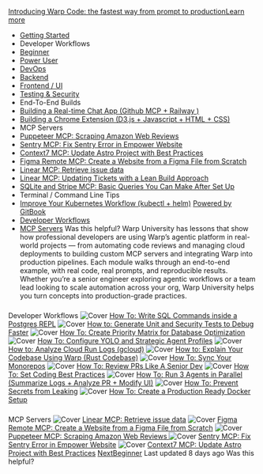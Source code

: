 [Introducing Warp Code: the fastest way from prompt to productionLearn more ](https://www.warp.dev/blog/introducing-warp-code-prompt-to-prod)
 * [Getting Started](/university)
 * Developer Workflows
 * [Beginner](/university/developer-workflows/beginner)
 * [Power User](/university/developer-workflows/power-user)
 * [DevOps](/university/developer-workflows/devops)
 * [Backend](/university/developer-workflows/backend)
 * [Frontend / UI](/university/developer-workflows/frontend-ui)
 * [Testing & Security](/university/developer-workflows/testing-and-security)
 * End-To-End Builds
 * [Building a Real-time Chat App (Github MCP + Railway )](/university/end-to-end-builds/building-a-real-time-chat-app-github-mcp-+-railway)
 * [Building a Chrome Extension (D3.js + Javascript + HTML + CSS)](/university/end-to-end-builds/building-a-chrome-extension-d3.js-+-javascript-+-html-+-css)
 * MCP Servers
 * [Puppeteer MCP: Scraping Amazon Web Reviews ](/university/mcp-servers/puppeteer-mcp-scraping-amazon-web-reviews)
 * [Sentry MCP: Fix Sentry Error in Empower Website](/university/mcp-servers/sentry-mcp-fix-sentry-error-in-empower-website)
 * [Context7 MCP: Update Astro Project with Best Practices](/university/mcp-servers/context7-mcp-update-astro-project-with-best-practices)
 * [Figma Remote MCP: Create a Website from a Figma File from Scratch](/university/mcp-servers/figma-remote-mcp-create-a-website-from-a-figma-file-from-scratch)
 * [Linear MCP: Retrieve issue data](/university/mcp-servers/linear-mcp-retrieve-issue-data)
 * [Linear MCP: Updating Tickets with a Lean Build Approach](/university/mcp-servers/linear-mcp-updating-tickets-with-a-lean-build-approach)
 * [SQLite and Stripe MCP: Basic Queries You Can Make After Set Up](/university/mcp-servers/sqlite-and-stripe-mcp-basic-queries-you-can-make-after-set-up)
 * Terminal / Command Line Tips
 * [Improve Your Kubernetes Workflow (kubectl + helm)](/university/terminal-command-line-tips/improve-your-kubernetes-workflow-kubectl-+-helm)
[Powered by GitBook](https://www.gitbook.com/?utm_source=content&utm_medium=trademark&utm_campaign=c5dAwvMCRiTxUOdDicqy)
 * [Developer Workflows](#developer-workflows)
 * [MCP Servers](#mcp-servers)
Was this helpful?
Warp University has lessons that show how professional developers are using Warp’s agentic platform in real-world projects — from automating code reviews and managing cloud deployments to building custom MCP servers and integrating Warp into production pipelines.
Each module walks through an end-to-end example, with real code, real prompts, and reproducible results. Whether you’re a senior engineer exploring agentic workflows or a team lead looking to scale automation across your org, Warp University helps you turn concepts into production-grade practices.
### 
[](#developer-workflows)
Developer Workflows
![Cover](https://docs.warp.dev/~gitbook/image?url=https%3A%2F%2F2121742425-files.gitbook.io%2F%7E%2Ffiles%2Fv0%2Fb%2Fgitbook-x-prod.appspot.com%2Fo%2Fspaces%252Fc5dAwvMCRiTxUOdDicqy%252Fuploads%252FBeoQcdEoh5drxGoCKWJS%252FWarp%2520Drive%2520Workflows%2520Postgres.jpg%3Falt%3Dmedia%26token%3D6c364382-b417-42a2-9e08-49d2e4e3953a&width=490&dpr=4&quality=100&sign=853261fd&sv=2)
[How To: Write SQL Commands inside a Postgres REPL](/university/developer-workflows/backend/how-to-write-sql-commands-inside-a-postgres-repl)
![Cover](https://docs.warp.dev/~gitbook/image?url=https%3A%2F%2F2121742425-files.gitbook.io%2F%7E%2Ffiles%2Fv0%2Fb%2Fgitbook-x-prod.appspot.com%2Fo%2Fspaces%252Fc5dAwvMCRiTxUOdDicqy%252Fuploads%252Fd3TAL2yF0SMWojw65cDx%252FWarp%2520Drive%2520Prompts%2520Debugging%2520App.png%3Falt%3Dmedia%26token%3Daf5628ed-30e8-42f0-8b1d-51f8a251fc14&width=490&dpr=4&quality=100&sign=50e51969&sv=2)
[How to: Generate Unit and Security Tests to Debug Faster](/university/developer-workflows/testing-and-security/how-to-generate-unit-and-security-tests-to-debug-faster)
![Cover](https://docs.warp.dev/~gitbook/image?url=https%3A%2F%2F2121742425-files.gitbook.io%2F%7E%2Ffiles%2Fv0%2Fb%2Fgitbook-x-prod.appspot.com%2Fo%2Fspaces%252Fc5dAwvMCRiTxUOdDicqy%252Fuploads%252FnFBxh5JFC1ocSMBErqog%252FWarp%2520Edu%2520Prompts%2520Matrix.png%3Falt%3Dmedia%26token%3Db2158bdd-39a2-43f3-ba7f-ca7afc46c368&width=490&dpr=4&quality=100&sign=2bd343fc&sv=2)
[How To: Create Priority Matrix for Database Optimization](/university/developer-workflows/backend/how-to-create-priority-matrix-for-database-optimization)
![Cover](https://docs.warp.dev/~gitbook/image?url=https%3A%2F%2F2121742425-files.gitbook.io%2F%7E%2Ffiles%2Fv0%2Fb%2Fgitbook-x-prod.appspot.com%2Fo%2Fspaces%252Fc5dAwvMCRiTxUOdDicqy%252Fuploads%252Ff2gA1sKxyAUlEchBNksz%252FWarp-Edu-Agent-Profiles.jpg%3Falt%3Dmedia%26token%3Daa4fdbbc-d0e4-4ffb-91c4-f2c703190bdc&width=490&dpr=4&quality=100&sign=5be4181b&sv=2)
[How To: Configure YOLO and Strategic Agent Profiles](/university/developer-workflows/power-user/how-to-configure-yolo-and-strategic-agent-profiles)
![Cover](https://docs.warp.dev/~gitbook/image?url=https%3A%2F%2F2121742425-files.gitbook.io%2F%7E%2Ffiles%2Fv0%2Fb%2Fgitbook-x-prod.appspot.com%2Fo%2Fspaces%252Fc5dAwvMCRiTxUOdDicqy%252Fuploads%252FQWUIBWXeOrx2leqwvTci%252FWarp-Edu-Workflows-run-logs-Email.png%3Falt%3Dmedia%26token%3D0b08f70b-798f-49af-929a-558fc6a9dd2c&width=490&dpr=4&quality=100&sign=9d552127&sv=2)
[How to: Analyze Cloud Run Logs (gcloud)](/university/developer-workflows/devops/how-to-analyze-cloud-run-logs-gcloud)
![Cover](https://docs.warp.dev/~gitbook/image?url=https%3A%2F%2F2121742425-files.gitbook.io%2F%7E%2Ffiles%2Fv0%2Fb%2Fgitbook-x-prod.appspot.com%2Fo%2Fspaces%252Fc5dAwvMCRiTxUOdDicqy%252Fuploads%252Fe3C35wKWP3r6Td8Y6FDa%252FWarp%2520Drive%2520Workflows%2520Codebase.jpg%3Falt%3Dmedia%26token%3D5158b929-a74f-4333-9ade-3e67d2acd0a1&width=490&dpr=4&quality=100&sign=c44723e&sv=2)
[How to: Explain Your Codebase Using Warp (Rust Codebase)](/university/developer-workflows/beginner/how-to-explain-your-codebase-using-warp-rust-codebase)
![Cover](https://docs.warp.dev/~gitbook/image?url=https%3A%2F%2F2121742425-files.gitbook.io%2F%7E%2Ffiles%2Fv0%2Fb%2Fgitbook-x-prod.appspot.com%2Fo%2Fspaces%252Fc5dAwvMCRiTxUOdDicqy%252Fuploads%252FtdviytF85sfiRuP8n6Nz%252FWarp%2520Drive%2520Edu%2520Rules%2520%281%29.jpg%3Falt%3Dmedia%26token%3Ddbcc9d4b-f12c-4ce4-b45d-a50a89f25d42&width=490&dpr=4&quality=100&sign=750a59a6&sv=2)
[How To: Sync Your Monorepos](/university/developer-workflows/power-user/how-to-sync-your-monorepos)
![Cover](https://docs.warp.dev/~gitbook/image?url=https%3A%2F%2F2121742425-files.gitbook.io%2F%7E%2Ffiles%2Fv0%2Fb%2Fgitbook-x-prod.appspot.com%2Fo%2Fspaces%252Fc5dAwvMCRiTxUOdDicqy%252Fuploads%252FdhnyeVZ2rGLPHtQx2n6O%252FWarp%2520Drive%2520Prompts%2520Senior%2520Dev.png%3Falt%3Dmedia%26token%3D25b2637e-a917-4046-8dc6-bd63cae64982&width=490&dpr=4&quality=100&sign=c1178477&sv=2)
[How To: Review PRs Like A Senior Dev](/university/developer-workflows/power-user/how-to-review-prs-like-a-senior-dev)
![Cover](https://docs.warp.dev/~gitbook/image?url=https%3A%2F%2F2121742425-files.gitbook.io%2F%7E%2Ffiles%2Fv0%2Fb%2Fgitbook-x-prod.appspot.com%2Fo%2Fspaces%252Fc5dAwvMCRiTxUOdDicqy%252Fuploads%252FMYl7hCd0y4BSFFoCoaE9%252FWarp%2520Drive%2520Edu%2520Rules%2520Preferences%2520%281%29.jpg%3Falt%3Dmedia%26token%3Dde507814-4f03-488e-8633-7fd2dce1ca7b&width=490&dpr=4&quality=100&sign=a31641a3&sv=2)
[How To: Set Coding Best Practices](/university/developer-workflows/power-user/how-to-set-coding-best-practices)
![Cover](https://docs.warp.dev/~gitbook/image?url=https%3A%2F%2F2121742425-files.gitbook.io%2F%7E%2Ffiles%2Fv0%2Fb%2Fgitbook-x-prod.appspot.com%2Fo%2Fspaces%252Fc5dAwvMCRiTxUOdDicqy%252Fuploads%252F4EANExOcndQ5DvVEzo9t%252FWarp%2520Drive%2520Workflows.jpg%3Falt%3Dmedia%26token%3D71de4ec3-eabb-4e29-bcdd-b84b9e94ff15&width=490&dpr=4&quality=100&sign=b9f3f5e4&sv=2)
[How To: Run 3 Agents in Parallel (Summarize Logs + Analyze PR + Modify UI)](/university/developer-workflows/power-user/how-to-run-3-agents-in-parallel-summarize-logs-+-analyze-pr-+-modify-ui)
![Cover](https://docs.warp.dev/~gitbook/image?url=https%3A%2F%2F2121742425-files.gitbook.io%2F%7E%2Ffiles%2Fv0%2Fb%2Fgitbook-x-prod.appspot.com%2Fo%2Fspaces%252Fc5dAwvMCRiTxUOdDicqy%252Fuploads%252FtEWSjjcJLsryOX66zOr2%252FWarp%2520Drive%2520Edu%2520Rules.jpg%3Falt%3Dmedia%26token%3Db65ebe7d-32af-4b7c-a97f-74915e85c134&width=490&dpr=4&quality=100&sign=c93c0c3e&sv=2)
[How To: Prevent Secrets from Leaking](/university/developer-workflows/testing-and-security/how-to-prevent-secrets-from-leaking)
![Cover](https://docs.warp.dev/~gitbook/image?url=https%3A%2F%2F2121742425-files.gitbook.io%2F%7E%2Ffiles%2Fv0%2Fb%2Fgitbook-x-prod.appspot.com%2Fo%2Fspaces%252Fc5dAwvMCRiTxUOdDicqy%252Fuploads%252FIXPA6CPfOXeOjFNnRm03%252FWarp%2520Drive%2520Docker%2520Setup.png%3Falt%3Dmedia%26token%3D99598971-55a9-4cd1-83e9-6cacdcaba5e5&width=490&dpr=4&quality=100&sign=3cc6a193&sv=2)
[How To: Create a Production Ready Docker Setup](/university/developer-workflows/devops/how-to-create-a-production-ready-docker-setup)
### 
[](#mcp-servers)
MCP Servers
![Cover](https://docs.warp.dev/~gitbook/image?url=https%3A%2F%2F2121742425-files.gitbook.io%2F%7E%2Ffiles%2Fv0%2Fb%2Fgitbook-x-prod.appspot.com%2Fo%2Fspaces%252Fc5dAwvMCRiTxUOdDicqy%252Fuploads%252Fh4i2ffWUjBQTY1zKLCpv%252FWarp%2520Drive%2520Linear.jpg%3Falt%3Dmedia%26token%3Dee953999-75dd-421f-9ca7-b3d2cc8265f5&width=490&dpr=4&quality=100&sign=7a24a175&sv=2)
[Linear MCP: Retrieve issue data](/university/mcp-servers/linear-mcp-retrieve-issue-data)
![Cover](https://docs.warp.dev/~gitbook/image?url=https%3A%2F%2F2121742425-files.gitbook.io%2F%7E%2Ffiles%2Fv0%2Fb%2Fgitbook-x-prod.appspot.com%2Fo%2Fspaces%252Fc5dAwvMCRiTxUOdDicqy%252Fuploads%252FRBCSyLWbQhj7IzMY19Tl%252FWarp%2520Drive%2520Remote%2520Figma.jpg%3Falt%3Dmedia%26token%3D57b45d59-6785-42bf-a7f9-239db9b52527&width=490&dpr=4&quality=100&sign=b8615a3c&sv=2)
[Figma Remote MCP: Create a Website from a Figma File from Scratch](/university/mcp-servers/figma-remote-mcp-create-a-website-from-a-figma-file-from-scratch)
![Cover](https://docs.warp.dev/~gitbook/image?url=https%3A%2F%2F2121742425-files.gitbook.io%2F%7E%2Ffiles%2Fv0%2Fb%2Fgitbook-x-prod.appspot.com%2Fo%2Fspaces%252Fc5dAwvMCRiTxUOdDicqy%252Fuploads%252FlrH7zoMwpuzPBMH5FOM4%252FWarp%2520Drive%2520Puppeteer.jpg%3Falt%3Dmedia%26token%3D8c3ebc95-c3d8-4e08-8249-6199bf8fdc45&width=490&dpr=4&quality=100&sign=a1d92978&sv=2)
[Puppeteer MCP: Scraping Amazon Web Reviews ](/university/mcp-servers/puppeteer-mcp-scraping-amazon-web-reviews)
![Cover](https://docs.warp.dev/~gitbook/image?url=https%3A%2F%2F2121742425-files.gitbook.io%2F%7E%2Ffiles%2Fv0%2Fb%2Fgitbook-x-prod.appspot.com%2Fo%2Fspaces%252Fc5dAwvMCRiTxUOdDicqy%252Fuploads%252FvkChAGd5VTHNgnH0vrZy%252FWarp%2520Drive%2520Edu%2520Sentry.jpg%3Falt%3Dmedia%26token%3D41704616-0003-45b1-96f9-918f4379e0cf&width=490&dpr=4&quality=100&sign=766c6986&sv=2)
[Sentry MCP: Fix Sentry Error in Empower Website](/university/mcp-servers/sentry-mcp-fix-sentry-error-in-empower-website)
![Cover](https://docs.warp.dev/~gitbook/image?url=https%3A%2F%2F2121742425-files.gitbook.io%2F%7E%2Ffiles%2Fv0%2Fb%2Fgitbook-x-prod.appspot.com%2Fo%2Fspaces%252Fc5dAwvMCRiTxUOdDicqy%252Fuploads%252FYEJK00bdo7NsSOzPlMZ4%252FWarp%2520Drive%2520Context%25207.jpg%3Falt%3Dmedia%26token%3Dd65cce24-f172-4241-bd84-54ec32e34eb5&width=490&dpr=4&quality=100&sign=ce09706d&sv=2)
[Context7 MCP: Update Astro Project with Best Practices](/university/mcp-servers/context7-mcp-update-astro-project-with-best-practices)
[NextBeginner](/university/developer-workflows/beginner)
Last updated 8 days ago
Was this helpful?